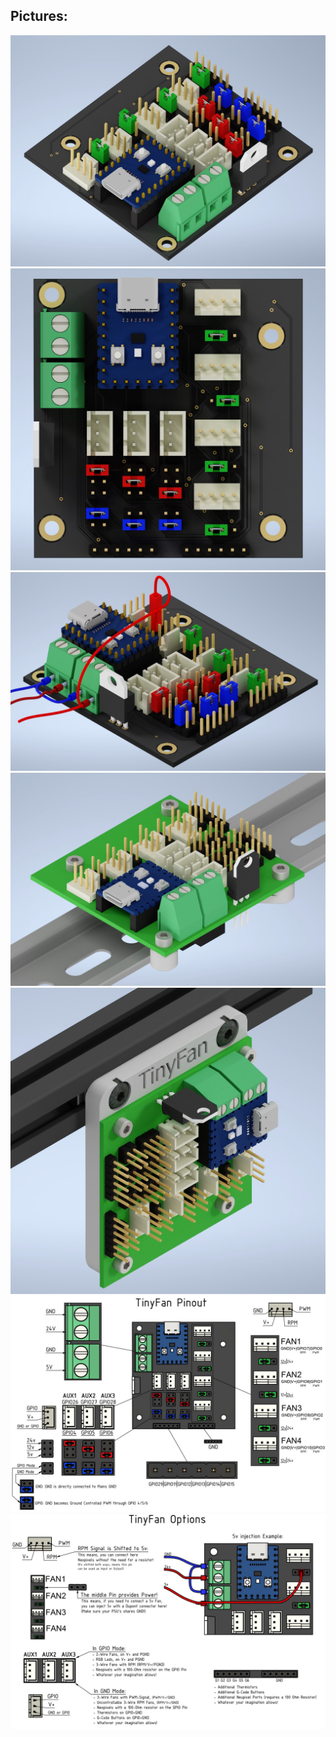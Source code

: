 ## Pictures:
![](./Render1.jpg)
![](./Render2.jpg)
![](./5v_Injection_Example.jpg)
![](./Render_Dinrail.jpg)
![](./Render_Extrusion.jpg)
![](./TinyFan_Pinout.jpg)
![](./TinyFan_Options.jpg)

